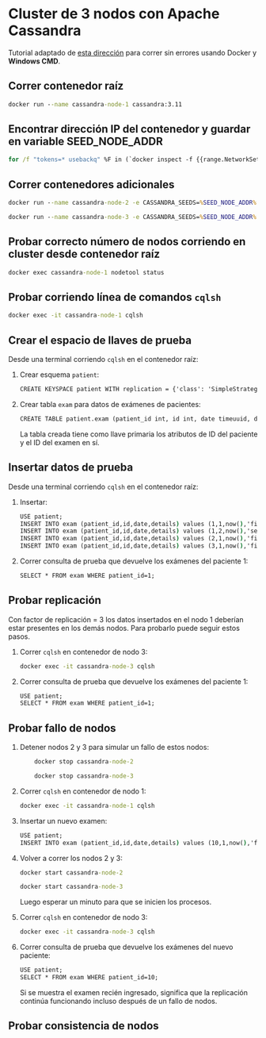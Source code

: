 # Cluster de 3 nodos con Apache Cassandra

Tutorial adaptado de [esta dirección](https://developer.ibm.com/tutorials/ba-set-up-apache-cassandra-architecture/) para correr sin errores usando Docker y **Windows CMD**.

## Correr contenedor raíz
```cmd
docker run --name cassandra-node-1 cassandra:3.11
```

## Encontrar dirección IP del contenedor y guardar en variable SEED_NODE_ADDR
```cmd
for /f "tokens=* usebackq" %F in (`docker inspect -f {{range.NetworkSettings.Networks}}{{.IPAddress}}{{end}} cassandra-node-1`) do (set SEED_NODE_ADDR=%F)
```

## Correr contenedores adicionales
```cmd
docker run --name cassandra-node-2 -e CASSANDRA_SEEDS=%SEED_NODE_ADDR% cassandra:3.11
```
```cmd
docker run --name cassandra-node-3 -e CASSANDRA_SEEDS=%SEED_NODE_ADDR% cassandra:3.11
```

## Probar correcto número de nodos corriendo en cluster desde contenedor raíz
```cmd
docker exec cassandra-node-1 nodetool status
```

## Probar corriendo línea de comandos `cqlsh`
```cmd
docker exec -it cassandra-node-1 cqlsh
```

## Crear el espacio de llaves de prueba
Desde una terminal corriendo `cqlsh` en el contenedor raíz:

1. Crear esquema `patient`:
    ```cmd
    CREATE KEYSPACE patient WITH replication = {'class': 'SimpleStrategy', 'replication_factor' : 3};
    ```

2. Crear tabla `exam` para datos de exámenes de pacientes:
    ```cmd
    CREATE TABLE patient.exam (patient_id int, id int, date timeuuid, details text, PRIMARY KEY (patient_id, id));
    ```
    La tabla creada tiene como llave primaria los atributos de ID del paciente y el ID del examen en sí.

## Insertar datos de prueba
Desde una terminal corriendo `cqlsh` en el contenedor raíz:

1. Insertar:
    ```cmd
    USE patient;
    INSERT INTO exam (patient_id,id,date,details) values (1,1,now(),'first exam patient 1');
    INSERT INTO exam (patient_id,id,date,details) values (1,2,now(),'second exam patient 1');
    INSERT INTO exam (patient_id,id,date,details) values (2,1,now(),'first exam patient 2');
    INSERT INTO exam (patient_id,id,date,details) values (3,1,now(),'first exam patient 3'); 
    ```

2. Correr consulta de prueba que devuelve los exámenes del paciente 1:
    ```cmd
    SELECT * FROM exam WHERE patient_id=1;
    ```

## Probar replicación
Con factor de replicación = 3 los datos insertados en el nodo 1 deberían estar presentes en los demás nodos. Para probarlo puede seguir estos pasos.

1. Correr `cqlsh` en contenedor de nodo 3:
    ```cmd
    docker exec -it cassandra-node-3 cqlsh
    ```

2. Correr consulta de prueba que devuelve los exámenes del paciente 1:
    ```cmd
    USE patient;
    SELECT * FROM exam WHERE patient_id=1;
    ```

## Probar fallo de nodos
1. Detener nodos 2 y 3 para simular un fallo de estos nodos:
    ```cmd
        docker stop cassandra-node-2
    ```
    ```cmd
        docker stop cassandra-node-3
    ```

2. Correr `cqlsh` en contenedor de nodo 1:
    ```cmd
    docker exec -it cassandra-node-1 cqlsh
    ```

3. Insertar un nuevo examen:
    ```cmd
    USE patient;
    INSERT INTO exam (patient_id,id,date,details) values (10,1,now(),'first exam patient 10');
    ```

4. Volver a correr los nodos 2 y 3:
    ```cmd
    docker start cassandra-node-2
    ```
    ```cmd
    docker start cassandra-node-3
    ```
    Luego esperar un minuto para que se inicien los procesos.

5. Correr `cqlsh` en contenedor de nodo 3:
    ```cmd
    docker exec -it cassandra-node-3 cqlsh
    ```

6. Correr consulta de prueba que devuelve los exámenes del nuevo paciente:
    ```cmd
    USE patient;
    SELECT * FROM exam WHERE patient_id=10;
    ```
    Si se muestra el examen recién ingresado, significa que la replicación continúa funcionando incluso después de un fallo de nodos.

## Probar consistencia de nodos




